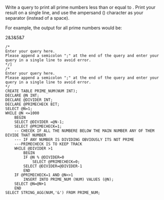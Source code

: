 Write a query to print all prime numbers less than or equal to . Print your result on a single line, and use the ampersand () character as your separator (instead of a space).

For example, the output for all prime numbers  would be:

2&3&5&7
```
/*
Enter your query here.
Please append a semicolon ";" at the end of the query and enter your query in a single line to avoid error.
*/]
/*
Enter your query here.
Please append a semicolon ";" at the end of the query and enter your query in a single line to avoid error.
*/
CREATE TABLE PRIME_NUM(NUM INT);
DECLARE @N INT;
DECLARE @DIVIDER INT;
DECLARE @PRIMECHECK BIT;
SELECT @N=1;
WHILE @N <=1000
    BEGIN
    SELECT @DIVIDER =@N-1;
    SELECT @PRIMECHECK=1;
    -- CHECEK IF ALL THE NUMBERE BELOW THE MAIN NUMBER ANY OF THEM DIVIDE THAT NUMBER
    --- IF ANY NUMBER IS DIVIDING OBVIOUSLY ITS NOT PRIME 
    ---PRIMECHECK IS TO KEEP TRACK
    WHILE @DIVIDER >1
        BEGIN
        IF @N % @DIVIDER=0
            SELECT @PRIMECHECK=0;
        SELECT @DIVIDER=@DIVIDER-1
        END
    IF @PRIMECHECK=1 AND @N<>1
        INSERT INTO PRIME_NUM (NUM) VALUES (@N);
    SELECT @N=@N+1
    END
SELECT STRING_AGG(NUM,'&') FROM PRIME_NUM;
        

```
